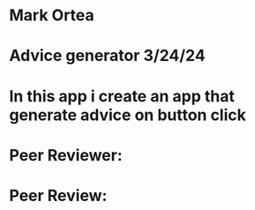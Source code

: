 # Mark Ortea
# Advice generator 3/24/24
# In this app i create an app that generate advice on button click
#
# Peer Reviewer:
# Peer Review:


